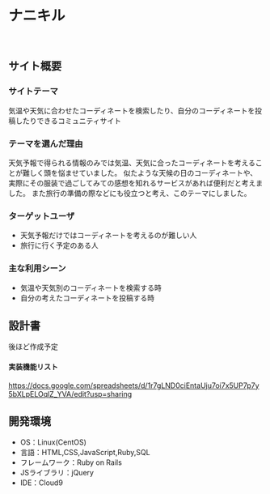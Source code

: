 # ナニキル
​
## サイト概要
### サイトテーマ
気温や天気に合わせたコーディネートを検索したり、自分のコーディネートを投稿したりできるコミュニティサイト
​
### テーマを選んだ理由
天気予報で得られる情報のみでは気温、天気に合ったコーディネートを考えることが難しく頭を悩ませていました。
似たような天候の日のコーディネートや、実際にその服装で過ごしてみての感想を知れるサービスがあれば便利だと考えました。
また旅行の準備の際などにも役立つと考え、このテーマにしました。
​
### ターゲットユーザ
- 天気予報だけではコーディネートを考えるのが難しい人
- 旅行に行く予定のある人
​
### 主な利用シーン
- 気温や天気別のコーディネートを検索する時
- 自分の考えたコーディネートを投稿する時
​
## 設計書
後ほど作成予定

#### 実装機能リスト
https://docs.google.com/spreadsheets/d/1r7gLND0ciEntaUju7oi7x5UP7p7y5bXLpELOqlZ_YVA/edit?usp=sharing

## 開発環境
- OS：Linux(CentOS)
- 言語：HTML,CSS,JavaScript,Ruby,SQL
- フレームワーク：Ruby on Rails
- JSライブラリ：jQuery
- IDE：Cloud9
​
